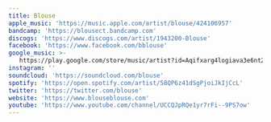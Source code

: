 ```yaml
---
title: Blouse
apple_music: 'https://music.apple.com/artist/blouse/424106957'
bandcamp: 'https://blousect.bandcamp.com'
discogs: 'https://www.discogs.com/artist/1943200-Blouse'
facebook: 'https://www.facebook.com/bblouse'
google_music: >-
   https://play.google.com/store/music/artist?id=Aqifxarg4logiava3e6nt2byv4i
instagram: ''
soundcloud: 'https://soundcloud.com/blouse'
spotify: 'https://open.spotify.com/artist/58QP6z41dSgPjoiJkIjCcL'
twitter: 'https://twitter.com/blouse'
website: 'https://www.blouseblouse.com'
youtube: 'https://www.youtube.com/channel/UCCQJpRQe1yr7rFi--9PS7ow'
---
```

